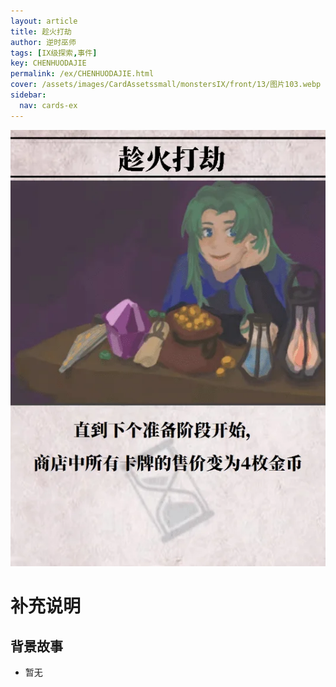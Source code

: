 ```yaml
---
layout: article
title: 趁火打劫
author: 逆时巫师
tags: [IX级探索,事件]
key: CHENHUODAJIE
permalink: /ex/CHENHUODAJIE.html
cover: /assets/images/CardAssetssmall/monstersIX/front/13/图片103.webp
sidebar:
  nav: cards-ex
---
```

![](/assets/images/CardAssets/monstersIX/front/13/图片103.webp)

# 补充说明



## 背景故事
* 暂无